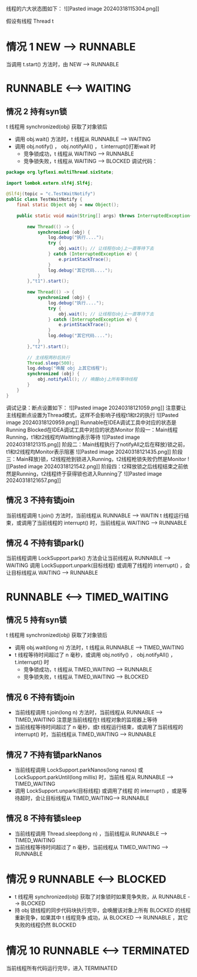 线程的六大状态图如下：
![[Pasted image 20240318115304.png]]

假设有线程 Thread t 
# 情况 1 NEW --> RUNNABLE 
当调用 t.start() 方法时，由 NEW --> RUNNABLE
# RUNNABLE <--> WAITING
## 情况 2 持有syn锁
t 线程用 synchronized(obj) 获取了对象锁后 
- 调用 obj.wait() 方法时，t 线程从 RUNNABLE --> WAITING 
- 调用 obj.notify() ， obj.notifyAll() ， t.interrupt()打断wait 时 
	- 竞争锁成功，t 线程从 WAITING --> RUNNABLE 
	- 竞争锁失败，t 线程从 WAITING --> BLOCKED
调试代码：
```java
package org.lyflexi.multiThread.sixState;  
  
import lombok.extern.slf4j.Slf4j;  
  
@Slf4j(topic = "c.TestWaitNotify")  
public class TestWaitNotify {  
    final static Object obj = new Object();  
  
    public static void main(String[] args) throws InterruptedException{  
  
        new Thread(() -> {  
            synchronized (obj) {  
                log.debug("执行....");  
                try {  
                    obj.wait(); // 让线程在obj上一直等待下去  
                } catch (InterruptedException e) {  
                    e.printStackTrace();  
                }  
                log.debug("其它代码....");  
            }  
        },"t1").start();  
  
        new Thread(() -> {  
            synchronized (obj) {  
                log.debug("执行....");  
                try {  
                    obj.wait(); // 让线程在obj上一直等待下去  
                } catch (InterruptedException e) {  
                    e.printStackTrace();  
                }  
                log.debug("其它代码....");  
            }  
        },"t2").start();  
  
        // 主线程两秒后执行  
        Thread.sleep(500);  
        log.debug("唤醒 obj 上其它线程");  
        synchronized (obj) {  
            obj.notifyAll(); // 唤醒obj上所有等待线程  
        }  
    }  
}
```
调试记录：断点设置如下：
![[Pasted image 20240318121059.png]]
注意要让主线程断点设置为Thread模式，这样不会影响子线程t1和t2的执行
![[Pasted image 20240318120959.png]]
Runnable在IDEA调试工具中对应的状态是Running
Blocked在IDEA调试工具中对应的状态Monitor
阶段一：Main线程Running，t1和t2线程均Waitting表示等待
![[Pasted image 20240318121315.png]]
阶段二：Main线程执行了notifyAll之后在释放}锁之前，t1和t2线程均Monitor表示阻塞
![[Pasted image 20240318121435.png]]
阶段三：Main释放}锁，t2线程抢到锁进入Running，t2线程枪锁失败仍然是Monitor
![[Pasted image 20240318121542.png]]
阶段四：t2释放锁之后线程结束之前依然是Running，t2线程终于获得锁也进入Running了
![[Pasted image 20240318121657.png]]
## 情况 3 不持有锁join
当前线程调用 t.join() 方法时，当前线程从 RUNNABLE --> WAITIN
t 线程运行结束，或调用了当前线程的 interrupt() 时，当前线程从 WAITING --> RUNNABLE
## 情况 4 不持有锁park()
当前线程调用 LockSupport.park() 方法会让当前线程从 RUNNABLE --> WAITING 
调用 LockSupport.unpark(目标线程) 或调用了线程的 interrupt() ，会让目标线程从 WAITING --> RUNNABLE



# RUNNABLE <--> TIMED_WAITING

## 情况 5 持有syn锁
t 线程用 synchronized(obj) 获取了对象锁后 
- 调用 obj.wait(long n) 方法时，t 线程从 RUNNABLE --> TIMED_WAITING 
- t 线程等待时间超过了 n 毫秒，或调用 obj.notify() ， obj.notifyAll() ， t.interrupt() 时 
	- 竞争锁成功，t 线程从 TIMED_WAITING --> RUNNABLE 
	- 竞争锁失败，t 线程从 TIMED_WAITING --> BLOCKED
## 情况 6 不持有锁join
- 当前线程调用 t.join(long n) 方法时，当前线程从 RUNNABLE --> TIMED_WAITING 注意是当前线程在t 线程对象的监视器上等待 
- 当前线程等待时间超过了 n 毫秒，或t 线程运行结束，或调用了当前线程的 interrupt() 时，当前线程从 TIMED_WAITING --> RUNNABLE

## 情况 7 不持有锁parkNanos
- 当前线程调用 LockSupport.parkNanos(long nanos) 或 LockSupport.parkUntil(long millis) 时，当前线 程从 RUNNABLE --> TIMED_WAITING 
- 调用 LockSupport.unpark(目标线程) 或调用了线程 的 interrupt() ，或是等待超时，会让目标线程从 TIMED_WAITING--> RUNNABLE

## 情况 8 不持有锁sleep
- 当前线程调用 Thread.sleep(long n) ，当前线程从 RUNNABLE --> TIMED_WAITING 
- 当前线程等待时间超过了 n 毫秒，当前线程从 TIMED_WAITING --> RUNNABLE

# 情况 9 RUNNABLE <--> BLOCKED 
- t 线程用 synchronized(obj) 获取了对象锁时如果竞争失败，从 RUNNABLE --> BLOCKED 
- 持 obj 锁线程的同步代码块执行完毕，会唤醒该对象上所有 BLOCKED 的线程重新竞争，如果其中 t 线程竞争 成功，从 BLOCKED --> RUNNABLE ，其它失败的线程仍然 BLOCKED
# 情况 10 RUNNABLE <--> TERMINATED 
当前线程所有代码运行完毕，进入 TERMINATED
